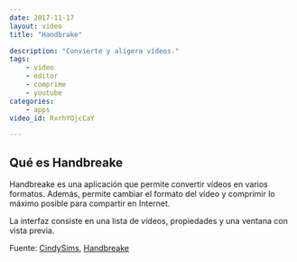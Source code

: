 ```yaml
---
date: 2017-11-17
layout: video
title: "Handbrake"

description: "Convierte y aligera vídeos."
tags:
    - video
    - editor
    - comprime
    - youtube
categories:
    - apps
video_id: RxrhYOjcCaY

---
```

<!--more-->

## Qué es Handbreake

Handbreake es una aplicación que permite convertir vídeos en varios formatos. Además, permite cambiar el formato del vídeo y comprimir lo máximo posible para compartir en Internet.

La interfaz consiste en una lista de vídeos, propiedades y una ventana con vista previa.

Fuente: [CindySims](https://www.youtube.com/channel/UCnJOvGWpZGw_sxrVx4Z2Gdw), [Handbreake](https://handbrake.fr/)

